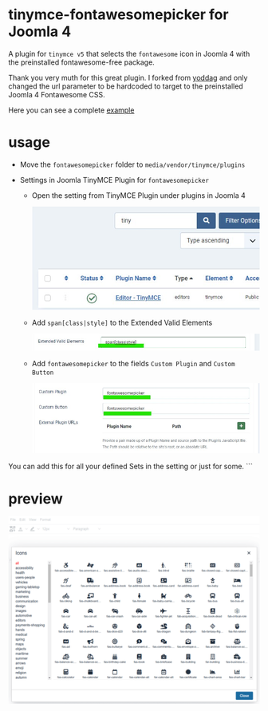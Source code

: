 # tinymce-fontawesomepicker for Joomla 4
A plugin for `tinymce v5` that selects the `fontawesome` icon in Joomla 4 with the preinstalled fontawesome-free package.

Thank you very muth for this great plugin. I forked from [yoddag](https://github.com/yodagg/tinymce-fontawesomepicker) and only changed the url parameter to be hardcoded to target to the preinstalled Joomla 4 Fontawesome CSS.

Here you can see a complete [example](http://gitpages.wo2.me/tinymce-fontawesomepicker/)

# usage
- Move the `fontawesomepicker` folder to `media/vendor/tinymce/plugins`

- Settings in Joomla TinyMCE Plugin for `fontawesomepicker`
  - Open the setting from TinyMCE Plugin under plugins in Joomla 4
  
    ![TinyMCE Joomla Editor Plugin](TinyMCE_EditorPlugin_Joomla4.jpg)
  - Add `span[class|style]` to the Extended Valid Elements
  
    ![TinyMCE Joomla Editor Plugin Settings Extended Valid Element](TinyMCE_EditorPlugin_Joomla4_Settings2.jpg)
  - Add `fontawesomepicker` to the fields `Custom Plugin` and `Custom Button`
  
    ![TinyMCE Joomla Editor Plugin Settings Custom Plugin](TinyMCE_EditorPlugin_Joomla4_Settings1.jpg)  
    
You can add this for all your defined Sets in the setting or just for some.
    ```

# preview
![icons](icons.png)

